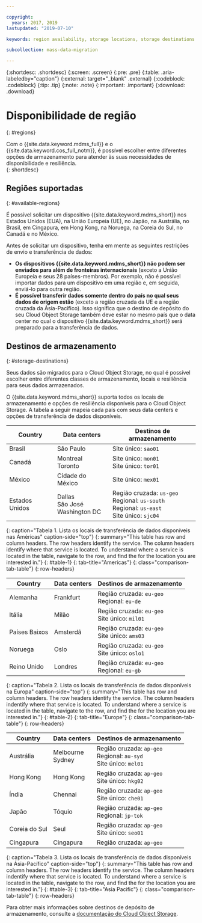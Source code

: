 ```yaml
---

copyright:
  years: 2017, 2019
lastupdated: "2019-07-10"

keywords: region availability, storage locations, storage destinations

subcollection: mass-data-migration

---
```


{:shortdesc: .shortdesc}
{:screen: .screen}
{:pre: .pre}
{:table: .aria-labeledby="caption"}
{:external: target="_blank" .external}
{:codeblock: .codeblock}
{:tip: .tip}
{:note: .note}
{:important: .important}
{:download: .download}

# Disponibilidade de região
{: #regions}

Com o {{site.data.keyword.mdms_full}} e o {{site.data.keyword.cos_full_notm}}, é possível escolher entre diferentes opções de armazenamento para atender às suas necessidades de disponibilidade e resiliência.  
{: shortdesc}

## Regiões suportadas
{: #available-regions}

É possível solicitar um dispositivo {{site.data.keyword.mdms_short}} nos Estados Unidos (EUA), na União Europeia (UE), no Japão, na Austrália, no Brasil, em Cingapura, em Hong Kong, na Noruega, na Coreia do Sul, no Canadá e no México.

Antes de solicitar um dispositivo, tenha em mente as seguintes restrições de envio e transferência de dados:

- **Os dispositivos {{site.data.keyword.mdms_short}} não podem ser enviados para além de fronteiras internacionais** (exceto a União Europeia e seus 28 países-membros). Por exemplo, não é possível importar dados para um dispositivo em uma região e, em seguida, enviá-lo para outra região.
- **É possível transferir dados somente dentro do país no qual seus dados de origem estão** (exceto a região cruzada da UE e a região cruzada da Ásia-Pacífico). Isso significa que o destino de depósito do seu Cloud Object Storage também deve estar no mesmo país que o data center no qual o dispositivo {{site.data.keyword.mdms_short}} será preparado para a transferência de dados. 

## Destinos de armazenamento
{: #storage-destinations}

Seus dados são migrados para o Cloud Object Storage, no qual é possível escolher entre diferentes classes de armazenamento, locais e resiliência para seus dados armazenados. 

O {{site.data.keyword.mdms_short}} suporta todos os locais de armazenamento e opções de resiliência disponíveis para o Cloud Object Storage. A tabela a seguir mapeia cada país com seus data centers e opções de transferência de dados disponíveis.

| Country | Data centers | Destinos de armazenamento |
|-----|-----|----|
| Brasil | São Paulo | Site único: `sao01`  |
| Canadá | Montreal<br>Toronto | Site único: `mon01` <br>Site único: `tor01` |
| México| Cidade do México | Site único: `mex01` |
| Estados Unidos|  Dallas<br>São José<br>Washington DC | Região cruzada: `us-geo`<br>Regional: `us-south`<br>Regional: `us-east`<br>Site único: `sjc04` |
{: caption="Tabela 1. Lista os locais de transferência de dados disponíveis nas Américas" caption-side="top"}
{: summary="This table has row and column headers. The row headers identify the service. The column headers identify where that service is located. To understand where a service is located in the table, navigate to the row, and find the for the location you are interested in."}
{: #table-1}
{: tab-title="Americas"}
{: class="comparison-tab-table"}
{: row-headers}

| Country | Data centers | Destinos de armazenamento |
|-----|-----|----|
| Alemanha | Frankfurt | Região cruzada: `eu-geo`<br>Regional: `eu-de`  | 
| Itália | Milão | Região cruzada: `eu-geo`<br>Site único: `mil01`  | 
| Países Baixos | Amsterdã | Região cruzada: `eu-geo`<br>Site único: `ams03`| 
| Noruega| Oslo | Região cruzada: `eu-geo`<br>Site único: `oslo1`  | 
| Reino Unido | Londres | Região cruzada: `eu-geo`<br>Regional: `eu-gb`  |
{: caption="Tabela 2. Lista os locais de transferência de dados disponíveis na Europa" caption-side="top"}
{: summary="This table has row and column headers. The row headers identify the service. The column headers indentify where that service is located. To understand where a service is located in the table, navigate to the row, and find the for the location you are interested in."}
{: #table-2}
{: tab-title="Europe"}
{: class="comparison-tab-table"}
{: row-headers}

| Country | Data centers | Destinos de armazenamento |
|-----|-----|----|
| Austrália | Melbourne<br>Sydney |  Região cruzada: `ap-geo`<br>Regional: `au-syd`<br>Site único: `mel01`  |
| Hong Kong | Hong Kong | Região cruzada: `ap-geo`<br>Site único: `hkg02`  |
| Índia | Chennai | Região cruzada: `ap-geo`<br>Site único: `che01` | 
| Japão | Tóquio | Região cruzada: `ap-geo`<br>Regional: `jp-tok`  |
| Coreia do Sul| Seul | Região cruzada: `ap-geo`<br>Site único: `seo01`  | 
| Cingapura | Cingapura | Região cruzada: `ap-geo` | 
{: caption="Tabela 3. Lista os locais de transferência de dados disponíveis na Ásia-Pacífico" caption-side="top"}
{: summary="This table has row and column headers. The row headers identify the service. The column headers indentify where that service is located. To understand where a service is located in the table, navigate to the row, and find the for the location you are interested in."}
{: #table-3}
{: tab-title="Asia Pacific"}
{: class="comparison-tab-table"}
{: row-headers}

Para obter mais informações sobre destinos de depósito de armazenamento, consulte a [documentação do Cloud Object Storage](/docs/services/cloud-object-storage/basics?topic=cloud-object-storage-endpoints).
